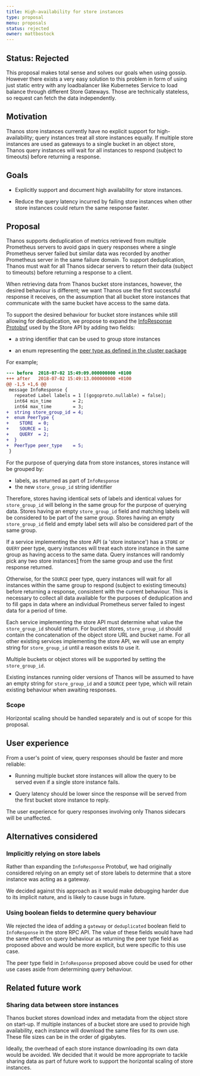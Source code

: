 ```yaml
---
title: High-availability for store instances
type: proposal
menu: proposals
status: rejected
owner: mattbostock
---
```


## Status: Rejected

This proposal makes total sense and solves our goals when using gossip. However there exists a very easy solution
to this problem in form of using just static entry with any loadbalancer like Kubernetes Service to load balance
through different Store Gateways. Those are technically stateless, so request can fetch the data independently. 

## Motivation

Thanos store instances currently have no explicit support for
high-availability; query instances treat all store instances equally. If
multiple store instances are used as gateways to a single bucket in an object
store, Thanos query instances will wait for all instances to respond (subject
to timeouts) before returning a response.

## Goals

- Explicitly support and document high availability for store instances.

- Reduce the query latency incurred by failing store instances when other store
  instances could return the same response faster.

## Proposal

Thanos supports deduplication of metrics retrieved from multiple Prometheus
servers to avoid gaps in query responses where a single Prometheus server
failed but similar data was recorded by another Prometheus server in the same
failure domain. To support deduplication, Thanos must wait for all Thanos
sidecar servers to return their data (subject to timeouts) before returning a
response to a client.

When retrieving data from Thanos bucket store instances, however, the desired
behaviour is different; we want Thanos use the first successful response it
receives, on the assumption that all bucket store instances that communicate
with the same bucket have access to the same data.

To support the desired behaviour for bucket store instances while still
allowing for deduplication, we propose to expand the [InfoResponse
Protobuf](https://github.com/improbable-eng/thanos/blob/b67aa3a709062be97215045f7488df67a9af2c66/pkg/store/storepb/rpc.proto#L28-L32)
used by the Store API by adding two fields:

- a string identifier that can be used to group store instances

- an enum representing the [peer type as defined in the cluster
  package](https://github.com/improbable-eng/thanos/blob/673614d9310f3f90fdb4585ca6201496ff92c697/pkg/cluster/cluster.go#L51-L64)

For example;

```diff
--- before	2018-07-02 15:49:09.000000000 +0100
+++ after	2018-07-02 15:49:13.000000000 +0100
@@ -1,5 +1,6 @@
 message InfoResponse {
   repeated Label labels = 1 [(gogoproto.nullable) = false];
   int64 min_time        = 2;
   int64 max_time        = 3;
+  string store_group_id = 4;
+  enum PeerType {
+    STORE  = 0;
+    SOURCE = 1;
+    QUERY  = 2;
+  }
+  PeerType peer_type    = 5;
 }
```

For the purpose of querying data from store instances, stores instance will be
grouped by:

- labels, as returned as part of `InfoResponse`
- the new `store_group_id` string identifier

Therefore, stores having identical sets of labels and identical values for
`store_group_id` will belong in the same group for the purpose of querying
data. Stores having an empty `store_group_id` field and matching labels will be
considered to be part of the same group. Stores having an empty
`store_group_id` field and empty label sets will also be considered part of the
same group.

If a service implementing the store API (a 'store instance') has a `STORE` or
`QUERY` peer type, query instances will treat each store instance in the same
group as having access to the same data. Query instances will randomly pick any
two store instances[1][] from the same group and use the first response
returned.

[1]: https://www.eecs.harvard.edu/~michaelm/postscripts/mythesis.pdf

Otherwise, for the `SOURCE` peer type, query instances will wait for all
instances within the same group to respond (subject to existing timeouts)
before returning a response, consistent with the current behaviour. This is
necessary to collect all data available for the purposes of deduplication and
to fill gaps in data where an individual Prometheus server failed to ingest
data for a period of time.

Each service implementing the store API must determine what value the
`store_group_id` should return. For bucket stores, `store_group_id` should
contain the concatenation of the object store URL and bucket name. For all
other existing services implementing the store API, we will use an empty string
for `store_group_id` until a reason exists to use it.

Multiple buckets or object stores will be supported by setting the
`store_group_id`.

Existing instances running older versions of Thanos will be assumed to have
an empty string for `store_group_id` and a `SOURCE` peer type, which will
retain existing behaviour when awaiting responses.

### Scope

Horizontal scaling should be handled separately and is out of scope for this
proposal.

## User experience

From a user's point of view, query responses should be faster and more reliable:

- Running multiple bucket store instances will allow the query to be served even
  if a single store instance fails.

- Query latency should be lower since the response will be served from the
  first bucket store instance to reply.

The user experience for query responses involving only Thanos sidecars will be
unaffected.

## Alternatives considered

### Implicitly relying on store labels

Rather than expanding the `InfoResponse` Protobuf, we had originally considered
relying on an empty set of store labels to determine that a store instance was
acting as a gateway.

We decided against this approach as it would make debugging harder due to its
implicit nature, and is likely to cause bugs in future.

### Using boolean fields to determine query behaviour

We rejected the idea of adding a `gateway` or `deduplicated` boolean field to
`InfoResponse` in the store RPC API. The value of these fields would have had
the same effect on query behaviour as returning the peer type field as proposed
above and would be more explicit, but were specific to this use case.

The peer type field in `InfoResponse` proposed above could be used for other
use cases aside from determining query behaviour.

## Related future work

### Sharing data between store instances

Thanos bucket stores download index and metadata from the object store on
start-up. If multiple instances of a bucket store are used to provide high
availability, each instance will download the same files for its own use. These
file sizes can be in the order of gigabytes.

Ideally, the overhead of each store instance downloading its own data would be
avoided. We decided that it would be more appropriate to tackle sharing data as
part of future work to support the horizontal scaling of store instances.

